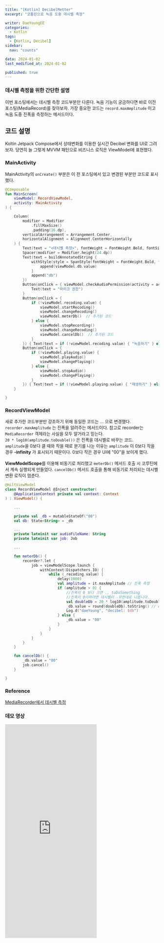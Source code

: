 ```yaml
---
title: "[Kotlin] DecibelMetter"
excerpt: "코틀린으로 녹음 도중 데시벨 측정"

writer: DaeYoungEE
categories:
  - Kotlin
tags:
  - [Kotlin, Decibel]
sidebar:
  nav: "counts"

data: 2024-01-02
last_modified_at: 2024-01-02

published: true
---
```


### 데시벨 측정을 위한 간단한 설명

이번 포스팅에서는 데시벨 측정 코드부분만 다룬다. 녹음 기능이 궁금하다면 바로 이전 포스팅(MediaRecord)를 찾아보자.
가장 중요한 코드는 `record.maxAmplitude` 이고 녹음 도중 진폭을 측정하는 메서드이다.

## 코드 설명

Koltin Jetpack Compose에서 상태변화를 이용한 실시간 Decibel 변화를 UI로 그려보자. 당연히 늘 그렇게 MVVM 패턴으로 비즈니스 로직은 ViewModel에 표현했다.

### MainActivity

MainActivity의 `onCreate()` 부분은 이 전 포스팅에서 있고 변경된 부분만 코드로 표시했다.

```kotlin
@Composable
fun MainScreen(
    viewModel: RecordViewModel,
    activity: MainActivity
) {

    Column(
        modifier = Modifier
            .fillMaxSize()
            .padding(16.dp),
        verticalArrangement = Arrangement.Center,
        horizontalAlignment = Alignment.CenterHorizontally
    ) {
        Text(text = "<데시벨 측정>", fontWeight = FontWeight.Bold, fontSize = 50.sp)
        Spacer(modifier = Modifier.height(24.dp))
        Text(text = buildAnnotatedString {
            withStyle(style = SpanStyle(fontWeight = FontWeight.Bold, fontSize = 40.sp)) {
                append(viewModel.db.value)
            }
            append("db")
        })
        Button(onClick = { viewModel.checkAudioPermission(activity = activity) }) {
            Text(text = "마이크 권한")
        }
        Button(onClick = {
            if (!viewModel.recoding.value) {
                viewModel.startRecoding()
                viewModel.changeRecoding()
                viewModel.meterDb()  // 추가된 코드
            } else {
                viewModel.stopRecording()
                viewModel.changeRecoding()
                viewModel.cancelDb()  // 추가된 코드
            }
        }) { Text(text = if (!viewModel.recoding.value) { "녹음하기" } else { "중지하기" }) }
        Button(onClick = {
            if (!viewModel.playing.value) {
                viewModel.playAudio()
                viewModel.changePlaying()
            } else {
                viewModel.stopAudio()
                viewModel.changePlaying()
            }
        }) { Text(text = if (!viewModel.playing.value) { "재생하기" } else { "중지하기" }) }
    }

}
```

### RecordViewModel

새로 추가한 코드부분만 강조하기 위해 동일한 코드는 ... 으로 변경했다.
`recorder.maxAmplitude` 는 진폭을 알려주는 메서드이다. 참고로 recorder는 `MediaRecorder` 객체라는 사실을 모두 알거라고 믿는다.  
`20 * log10(amplitude.toDouble())` 은 진폭을 데시벨로 바꾸는 코드.  
`amplitude`을 0보다 클 때와 작을 때로 분기를 나눈 이유는 `amplitude` 이 0보다 작을 경우 **-infinity** 가 표시되기 때문이다. 0보다 작은 경우 UI에 "00"을 보이게 했다.  
<br>
**ViewModelScope**를 이용해 비동기로 처리했고 `meterDb()` 메서드 호출 시 코루틴에서 계속 실행되게 만들었다. `cancelDb()` 메서드 호출을 통해 비동기로 처리되는 데시벨 변환 로직이 멈춘다.

```kotlin
@HiltViewModel
class RecordViewModel @Inject constructor(
    @ApplicationContext private val context: Context
) : ViewModel() {

    ...

    private val _db = mutableStateOf("00")
    val db: State<String> = _db

    ...
    private lateinit var audioFileName: String
    private lateinit var job: Job

    ...

    fun meterDb() {
        recorder?.let {
            job = viewModelScope.launch {
                withContext(Dispatchers.IO) {
                    while (_recoding.value) {
                        delay(1000)
                        val amplitude = it.maxAmplitude // 진폭 측정
                        if (amplitude > 0) {
                            //진폭이 0 보다 크면 .. toDoSomething
                            //진폭이 0이하이면 데시벨이 -무한대로 나옵니다.
                            val doubleDb = 20 * log10(amplitude.toDouble()) // from 진폭 to 데시벨
                            _db.value = round(doubleDb).toString() // double타입 데시벨을 반올림해서 String으로 타입 캐스팅
                            Log.d("daeYoung", "decibel: $db")
                        } else {
                            _db.value = "00"
                        }
                    }
                }
            }
        }
    }

    fun cancelDb() {
        _db.value = "00"
        job.cancel()
    }

}
```

### Reference

[MediaRecorder에서 데시벨 측정](https://velog.io/@nagosooo/%EC%95%88%EB%93%9C%EB%A1%9C%EC%9D%B4%EB%93%9C-%EB%85%B9%EC%9D%8C%EB%8D%B0%EC%8B%9C%EB%B2%A8-%EC%B8%A1%EC%A0%95)

### 데모 영상

<iframe height="700" src="https://github.com/kailash09dabhi/OmRecorder/assets/121485300/5781ae83-d289-4081-a0af-0aca73ef9c5c" frameborder="0" allow="accelerometer; autoplay; encrypted-media; gyroscope; picture-in-picture" allowfullscreen></iframe>
